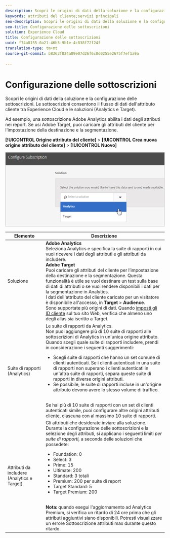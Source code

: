 ```yaml
---
description: Scopri le origini di dati della soluzione e la configurazione delle sottoscrizioni. Le sottoscrizioni consentono il flusso di dati dell'attributo cliente tra Experience Cloud e le soluzioni (Analytics e Target).
keywords: attributi del cliente;servizi principali
seo-description: Scopri le origini di dati della soluzione e la configurazione delle sottoscrizioni. Le sottoscrizioni consentono il flusso di dati dell'attributo cliente tra Experience Cloud e le soluzioni (Analytics e Target).
seo-title: Configurazione delle sottoscrizioni
solution: Experience Cloud
title: Configurazione delle sottoscrizioni
uuid: f74a8155-0a21-46b3-9b1e-4c838f72f24f
translation-type: tm+mt
source-git-commit: b8363f024a09e07d26f6c0d0255e2675f7ef1a9a

---
```



# Configurazione delle sottoscrizioni

Scopri le origini di dati della soluzione e la configurazione delle sottoscrizioni. Le sottoscrizioni consentono il flusso di dati dell'attributo cliente tra Experience Cloud e le soluzioni (Analytics e Target).

Ad esempio, una sottoscrizione Adobe Analytics abilita i dati degli attributi nei report. Se usi Adobe Target, puoi caricare gli attributi del cliente per l'impostazione della destinazione e la segmentazione.

**[!UICONTROL Origine attributo del cliente]** &gt; **[!UICONTROL Crea nuova origine attributo del cliente]** &gt; **[!UICONTROL Nuovo]**

![](assets/configure_subscription_page.png)

| Elemento | Descrizione |
|--- |--- |
| Soluzione | **Adobe Analytics**<br>Seleziona Analytics e specifica la suite di rapporti in cui vuoi ricevere i dati degli attributi e gli attributi da includere.<br>**Adobe Target**<br>Puoi caricare gli attributi del cliente per l’impostazione della destinazione e la segmentazione. Questa funzionalità è utile se vuoi destinare un test sulla base di dati di attributi o se vuoi rendere disponibili i dati per la segmentazione in Analytics.<br>I dati dell'attributo del cliente caricato per un visitatore è disponibile all'accesso, in **Target** &gt; **Audience**.<br>Sono supportate più origini di dati. Quando [imposti gli ID cliente](../core-services/core-services.md) sul tuo sito Web, verifica che almeno uno degli alias sia iscritto a Target. |
| Suite di rapporti (Analytics) | Le suite di rapporti da Analytics.<br>Non puoi aggiungere più di 10 suite di rapporti alle sottoscrizioni di Analytics in un'unica origine attributo. Quando scegli quale suite di rapporti includere, prendi in considerazione i seguenti suggerimenti:<ul><li>Scegli suite di rapporti che hanno un set comune di clienti autenticati. Se i clienti autenticati in una suite di rapporti non superano i clienti autenticati in un'altra suite di rapporti, separa queste suite di rapporti in diverse origini attributi.</li><li>Se possibile, le suite di rapporti incluse in un'origine attributo devono avere lo stesso volume di traffico.</li></ul><br>Se hai più di 10 suite di rapporti con un set di clienti autenticati simile, puoi configurare altre origini attributi cliente, ciascuna con al massimo 10 suite di rapporti. |
| Attributi da includere (Analytics e Target) | Gli attributi che desiderate inviare alla soluzione. <br>Durante la configurazione delle sottoscrizioni e la selezione degli attributi, si applicano i seguenti limiti _per suite di rapporti,_ a seconda delle soluzioni che possedete:<ul><li>Foundation: 0</li><li>Select: 3</li><li>Prime: 15</li><li>Ultimate: 200</li><li>Standard: 3 totali</li><li>Premium: 200 per suite di report</li><li>Target Standard: 5</li><li>Target Premium: 200</li></ul><br>**Nota:** quando esegui l'aggiornamento ad Analytics Premium, si verifica un ritardo di 24 ore prima che gli attributi aggiuntivi siano disponibili. Potresti visualizzare un errore Sottoscrizione attributi max durante questo ritardo. |
